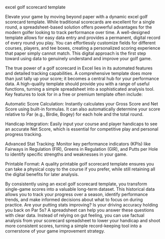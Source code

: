 excel golf scorecard template


Elevate your game by moving beyond paper with a dynamic excel golf scorecard template. While traditional scorecards are excellent for a single round, a spreadsheet-based solution offers powerful advantages for the modern golfer looking to track performance over time. A well-designed template allows for easy data entry and provides a permanent, digital record of every round you play. You can effortlessly customize fields for different courses, players, and tee boxes, creating a personalized scoring experience that paper simply cannot match. This digital approach is the first step toward using data to genuinely understand and improve your golf game.



The true power of a golf scorecard in Excel lies in its automated features and detailed tracking capabilities. A comprehensive template does more than just tally up your score; it becomes a central hub for your performance data. A high-quality template should provide you with a range of useful functions, turning a simple spreadsheet into a sophisticated analysis tool. Key features to look for in a free or premium template often include:




  
Automatic Score Calculation: Instantly calculates your Gross Score and Net Score using built-in formulas. It can also automatically determine your score relative to Par (e.g., Birdie, Bogey) for each hole and the total round.

  
Handicap Integration: Easily input your course and player handicaps to see an accurate Net Score, which is essential for competitive play and personal progress tracking.

  
Advanced Stat Tracking: Monitor key performance indicators (KPIs) like Fairways in Regulation (FIR), Greens in Regulation (GIR), and Putts per Hole to identify specific strengths and weaknesses in your game.

  
Printable Format: A quality printable golf scorecard template ensures you can take a physical copy to the course if you prefer, while still retaining all the digital benefits for later analysis.





By consistently using an excel golf scorecard template, you transform single-game scores into a valuable long-term dataset. This historical data allows you to track your progress over a season, identify performance trends, and make informed decisions about what to focus on during practice. Are your putting stats improving? Is your driving accuracy holding you back on Par 5s? A spreadsheet can help you answer these questions with clear data. Instead of relying on gut feeling, you can use factual analysis from your scorecard spreadsheet to lower your handicap and shoot more consistent scores, turning a simple record-keeping tool into a cornerstone of your game improvement strategy.
